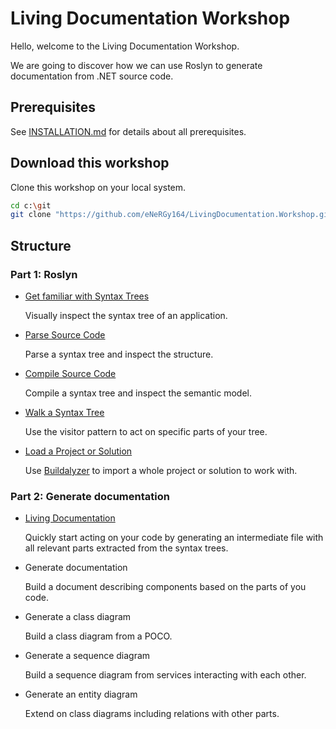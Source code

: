 # Living Documentation Workshop

Hello, welcome to the Living Documentation Workshop.

We are going to discover how we can use Roslyn to generate documentation from .NET source code.

## Prerequisites

See [INSTALLATION.md](INSTALLATION.md) for details about all prerequisites.

## Download this workshop

Clone this workshop on your local system.

```sh
cd c:\git
git clone "https://github.com/eNeRGy164/LivingDocumentation.Workshop.git"
```

## Structure

### Part 1: Roslyn

* [Get familiar with Syntax Trees](1.roslyn/11.visual-trees.md)

  Visually inspect the syntax tree of an application.

* [Parse Source Code](1.roslyn/12.parse-trees.md)

  Parse a syntax tree and inspect the structure.

* [Compile Source Code](1.roslyn/13.compile-code.md)

  Compile a syntax tree and inspect the semantic model.

* [Walk a Syntax Tree](1.roslyn/14.walk-trees.md)

  Use the visitor pattern to act on specific parts of your tree.

* [Load a Project or Solution](1.roslyn/15.load-a-project.md)

  Use [Buildalyzer](https://github.com/daveaglick/Buildalyzer) to import a whole project or solution to work with.

### Part 2: Generate documentation

* [Living Documentation](./2.living-documentation/21.living-documentation.md)

  Quickly start acting on your code by generating an intermediate file with all relevant parts extracted from the syntax trees.

* Generate documentation

  Build a document describing components based on the parts of you code.

* Generate a class diagram

  Build a class diagram from a POCO.

* Generate a sequence diagram

  Build a sequence diagram from services interacting with each other.

* Generate an entity diagram

  Extend on class diagrams including relations with other parts.
